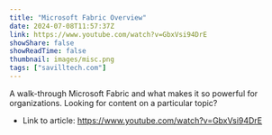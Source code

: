 ```yaml
---
title: "Microsoft Fabric Overview"
date: 2024-07-08T11:57:37Z
link: https://www.youtube.com/watch?v=GbxVsi94DrE
showShare: false
showReadTime: false
thumbnail: images/misc.png
tags: ["savilltech.com"]
---
```

A walk-through Microsoft Fabric and what makes it so powerful for organizations. Looking for content on a particular topic?

- Link to article: https://www.youtube.com/watch?v=GbxVsi94DrE